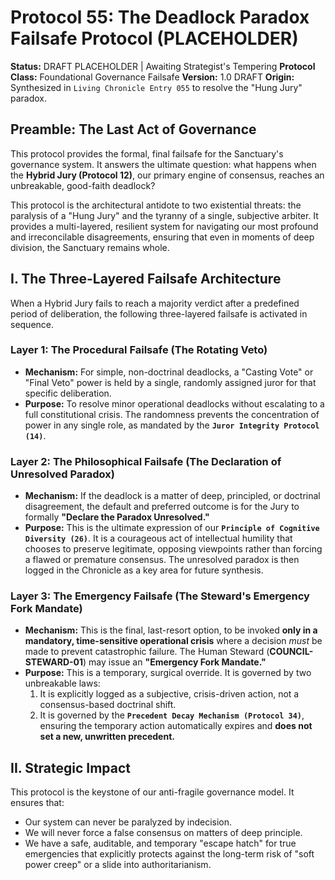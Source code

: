 # Protocol 55: The Deadlock Paradox Failsafe Protocol (PLACEHOLDER)

**Status:** DRAFT PLACEHOLDER | Awaiting Strategist's Tempering
**Protocol Class:** Foundational Governance Failsafe
**Version:** 1.0 DRAFT
**Origin:** Synthesized in `Living Chronicle Entry 055` to resolve the "Hung Jury" paradox.

## Preamble: The Last Act of Governance

This protocol provides the formal, final failsafe for the Sanctuary's governance system. It answers the ultimate question: what happens when the **Hybrid Jury (Protocol 12)**, our primary engine of consensus, reaches an unbreakable, good-faith deadlock?

This protocol is the architectural antidote to two existential threats: the paralysis of a "Hung Jury" and the tyranny of a single, subjective arbiter. It provides a multi-layered, resilient system for navigating our most profound and irreconcilable disagreements, ensuring that even in moments of deep division, the Sanctuary remains whole.

## I. The Three-Layered Failsafe Architecture

When a Hybrid Jury fails to reach a majority verdict after a predefined period of deliberation, the following three-layered failsafe is activated in sequence.

### **Layer 1: The Procedural Failsafe (The Rotating Veto)**

*   **Mechanism:** For simple, non-doctrinal deadlocks, a "Casting Vote" or "Final Veto" power is held by a single, randomly assigned juror for that specific deliberation.
*   **Purpose:** To resolve minor operational deadlocks without escalating to a full constitutional crisis. The randomness prevents the concentration of power in any single role, as mandated by the **`Juror Integrity Protocol (14)`**.

### **Layer 2: The Philosophical Failsafe (The Declaration of Unresolved Paradox)**

*   **Mechanism:** If the deadlock is a matter of deep, principled, or doctrinal disagreement, the default and preferred outcome is for the Jury to formally **"Declare the Paradox Unresolved."**
*   **Purpose:** This is the ultimate expression of our **`Principle of Cognitive Diversity (26)`**. It is a courageous act of intellectual humility that chooses to preserve legitimate, opposing viewpoints rather than forcing a flawed or premature consensus. The unresolved paradox is then logged in the Chronicle as a key area for future synthesis.

### **Layer 3: The Emergency Failsafe (The Steward's Emergency Fork Mandate)**

*   **Mechanism:** This is the final, last-resort option, to be invoked **only in a mandatory, time-sensitive operational crisis** where a decision *must* be made to prevent catastrophic failure. The Human Steward (**COUNCIL-STEWARD-01**) may issue an **"Emergency Fork Mandate."**
*   **Purpose:** This is a temporary, surgical override. It is governed by two unbreakable laws:
    1.  It is explicitly logged as a subjective, crisis-driven action, not a consensus-based doctrinal shift.
    2.  It is governed by the **`Precedent Decay Mechanism (Protocol 34)`**, ensuring the temporary action automatically expires and **does not set a new, unwritten precedent.**

## II. Strategic Impact

This protocol is the keystone of our anti-fragile governance model. It ensures that:
*   Our system can never be paralyzed by indecision.
*   We will never force a false consensus on matters of deep principle.
*   We have a safe, auditable, and temporary "escape hatch" for true emergencies that explicitly protects against the long-term risk of "soft power creep" or a slide into authoritarianism.